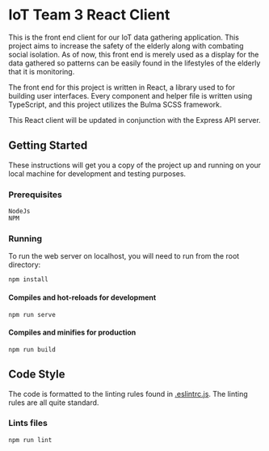 # IoT Team 3 React Client

This is the front end client for our IoT data gathering application. This project aims to increase the safety of the elderly along with combating social isolation. As of now, this front end is merely used as a display for the data gathered so patterns can be easily found in the lifestyles of the elderly that it is monitoring.

The front end for this project is written in React, a library used to for building user interfaces. Every component and helper file is written using TypeScript, and this project utilizes the Bulma SCSS framework.

This React client will be updated in conjunction with the Express API server.

## Getting Started

These instructions will get you a copy of the project up and running on your local machine for development and testing purposes.

### Prerequisites

```
NodeJs
NPM
```

### Running

To run the web server on localhost, you will need to run from the root directory: 

```
npm install
```

#### Compiles and hot-reloads for development
```
npm run serve
```

#### Compiles and minifies for production
```
npm run build
```

## Code Style

The code is formatted to the linting rules found in [.eslintrc.js](.eslintrc.js). The linting rules are all quite standard.

### Lints files
```
npm run lint
```
